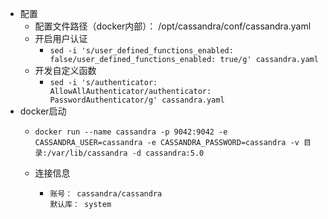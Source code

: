 - 配置
	- 配置文件路径（docker内部）： /opt/cassandra/conf/cassandra.yaml
	- 开启用户认证
		- `sed -i 's/user_defined_functions_enabled: false/user_defined_functions_enabled: true/g' cassandra.yaml`
	- 开发自定义函数
		- `sed -i 's/authenticator: AllowAllAuthenticator/authenticator: PasswordAuthenticator/g' cassandra.yaml`
- docker启动
	- ```
	  docker run --name cassandra -p 9042:9042 -e CASSANDRA_USER=cassandra -e CASSANDRA_PASSWORD=cassandra -v 目录:/var/lib/cassandra -d cassandra:5.0
	  ```
	- 连接信息
		- ```
		  账号： cassandra/cassandra
		  默认库： system
		  ```